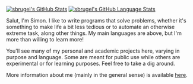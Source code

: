[![sbrugel's GitHub Stats](https://github-readme-stats.vercel.app/api/?username=sbrugel&showicons=true&count_private=true&theme=react)]()
[![sbrugel's GitHub Language Stats](https://github-readme-stats.vercel.app/api/top-langs/?username=sbrugel&langs_count=5&layout=relative&theme=discord_old_blurple)]()

Salut, I'm Simon. I like to write programs that solve problems, whether it's something to make life a bit less tedious or to automate an otherwise extreme task, along other things. My main languages are above, but I'm more than willing to learn more!

You'll see many of my personal and academic projects here, varying in purpose and language. Some are meant for public use while others are experimental or for learning purposes. Feel free to take a dig around.

More information about me (mainly in the general sense) is available [here](https://sbrugel.github.io/about-me.html).
